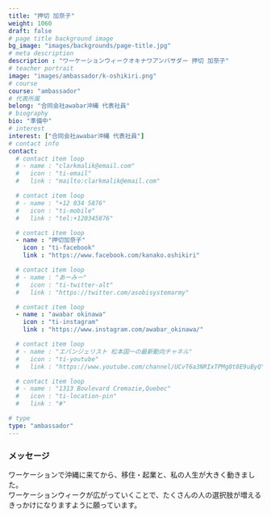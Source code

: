 ```yaml
---
title: "押切 加奈子"
weight: 1060
draft: false
# page title background image
bg_image: "images/backgrounds/page-title.jpg"
# meta description
description : "ワーケーションウィークオキナワアンバサダー 押切 加奈子"
# teacher portrait
image: "images/ambassador/k-oshikiri.png"
# course
course: "ambassador"
# 代表所属
belong: "合同会社awabar沖縄 代表社員"
# biography
bio: "準備中"
# interest
interest: ["合同会社awabar沖縄 代表社員"]
# contact info
contact:
  # contact item loop
  # - name : "clarkmalik@email.com"
  #   icon : "ti-email"
  #   link : "mailto:clarkmalik@email.com"

  # contact item loop
  # - name : "+12 034 5876"
  #   icon : "ti-mobile"
  #   link : "tel:+120345876"

  # contact item loop
  - name : "押切加奈子"
    icon : "ti-facebook"
    link : "https://www.facebook.com/kanako.oshikiri"

  # contact item loop
  # - name : "あーみー"
  #   icon : "ti-twitter-alt"
  #   link : "https://twitter.com/asobisystemarmy"

  # contact item loop
  - name : "awabar okinawa"
    icon : "ti-instagram"
    link : "https://www.instagram.com/awabar_okinawa/"

  # contact item loop
  # - name : "エバンジェリスト 松本国一の最新動向チャネル"
  #   icon : "ti-youtube"
  #   link : "https://www.youtube.com/channel/UCvT6a3NRIxTPMg8t8E9uByQ"

  # contact item loop
  # - name : "1313 Boulevard Cremazie,Quebec"
  #   icon : "ti-location-pin"
  #   link : "#"

# type
type: "ambassador"
---
```


### メッセージ

ワーケーションで沖縄に来てから、移住・起業と、私の人生が大きく動きました。  
ワーケーションウィークが広がっていくことで、たくさんの人の選択肢が増えるきっかけになりますように願っています。